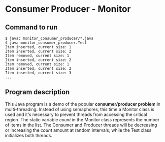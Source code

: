 # Consumer Producer - Monitor

## Command to run
```console
$ javac monitor_consumer_producer/*.java
$ java monitor_consumer_producer.Test
Item inserted, current size: 1
Item inserted, current size: 2
Item removed, current size: 1
Item inserted, current size: 2
Item removed, current size: 1
Item inserted, current size: 2
Item inserted, current size: 3
...
```

## Program description
This Java program is a demo of the popular **consumer/producer problem** in multi-threading. Instead of using semaphores, this time a Monitor class is used and it's necessary to prevent threads from accessing the critical region. The static variable *count* in the Monitor class represents the number of items in the list. The Consumer and Producer threads will be decreasing or increasing the *count* amount at random intervals, while the Test class initializes both threads.